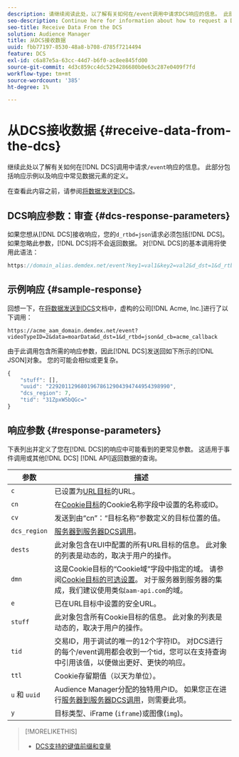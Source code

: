 ```yaml
---
description: 请继续阅读此处，以了解有关如何在/event调用中请求DCS响应的信息。 此部分包括响应示例以及响应中常见数据元素的定义。
seo-description: Continue here for information about how to request a DCS response in a /event call. This section includes a response example and definitions for common data elements in a response.
seo-title: Receive Data From the DCS
solution: Audience Manager
title: 从DCS接收数据
uuid: fbb77197-8530-48a8-b708-d785f7214494
feature: DCS
exl-id: c6a87e5a-63cc-44d7-b6f0-ac8ee845fd00
source-git-commit: 4d3c859cc4dc5294286680b0e63c287e0409f7fd
workflow-type: tm+mt
source-wordcount: '385'
ht-degree: 1%

---
```


# 从DCS接收数据 {#receive-data-from-the-dcs}

继续此处以了解有关如何在[!DNL DCS]调用中请求`/event`响应的信息。 此部分包括响应示例以及响应中常见数据元素的定义。

在查看此内容之前，请参阅[将数据发送到DCS](../../../api/dcs-intro/dcs-event-calls/dcs-url-send.md)。

## DCS响应参数：审查 {#dcs-response-parameters}

如果您想从[!DNL DCS]接收响应，您的`d_rtbd=json`请求必须包括[!DNL DCS]。 如果忽略此参数，[!DNL DCS]将不会返回数据。 对[!DNL DCS]的基本调用将使用此语法：

```js
https://domain_alias.demdex.net/event?key1=val1&key2=val2&d_dst=1&d_rtbd=json&d_cb=callback
```

## 示例响应 {#sample-response}

回想一下，在[将数据发送到DCS](../../../api/dcs-intro/dcs-event-calls/dcs-url-send.md)文档中，虚构的公司[!DNL Acme, Inc.]进行了以下调用：

`https://acme_aam_domain.demdex.net/event?videoTypeID=2&data=moarData&d_dst=1&d_rtbd=json&d_cb=acme_callback`

由于此调用包含所需的响应参数，因此[!DNL DCS]发送回如下所示的[!DNL JSON]对象。 您的可能会相似或更复杂。

```js
{
    "stuff": [],
    "uuid": "22920112968019678612904394744954398990",
    "dcs_region": 7,
    "tid": "31ZpxW5bQGc="
}
```

## 响应参数 {#response-parameters}

下表列出并定义了您在[!DNL DCS]的响应中可能看到的更常见参数。 这适用于事件调用或其他[!DNL DCS] [!DNL API]返回数据的查询。

| 参数 | 描述 |
|--- |--- |
| `c` | 已设置为[URL目标](../../../features/destinations/create-url-destination.md)的URL。 |
| `cn` | 在[Cookie目标](../../../features/destinations/create-cookie-destination.md)的Cookie名称字段中设置的名称或ID。 |
| `cv` | 发送到由“cn”：“目标名称”参数定义的目标位置的值。 |
| `dcs_region` | [服务器到服务器DCS调用](../../../api/dcs-intro/dcs-api-reference/dcs-regions.md)。 |
| `dests` | 此对象包含在UI中配置的所有URL目标的信息。 此对象的列表是动态的，取决于用户的操作。 |
| `dmn` | 这是Cookie目标的“Cookie域”字段中指定的域。 请参阅[Cookie目标的可选设置](../../../features/destinations/cookie-destination-options.md)。  对于服务器到服务器的集成，我们建议使用类似`aam-api.com`的域。 |
| `e` | 已在URL目标中设置的安全URL。 |
| `stuff` | 此对象包含所有Cookie目标的信息。 此对象的列表是动态的，取决于用户的操作。 |
| `tid` | 交易ID，用于调试的唯一的12个字符ID。 对DCS进行的每个/event调用都会收到一个tid，您可以在支持查询中引用该值，以便做出更好、更快的响应。 |
| `ttl` | Cookie存留期值（以天为单位）。 |
| `u` 和 `uuid` | Audience Manager分配的独特用户ID。 如果您正在进行[服务器到服务器DCS调用](../../../api/dcs-intro/dcs-s2s/dcs-s2s-calls.md)，则需要此项。 |
| `y` | 目标类型、iFrame (`iframe`)或图像(`img`)。 |

>[!MORELIKETHIS]
>
>* [DCS支持的键值前缀和变量](../../../api/dcs-intro/dcs-api-reference/dcs-keys.md)

